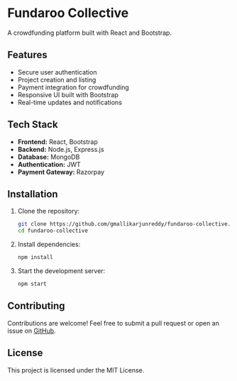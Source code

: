 # Fundaroo Collective

A crowdfunding platform built with React and Bootstrap.

## Features
- Secure user authentication
- Project creation and listing
- Payment integration for crowdfunding
- Responsive UI built with Bootstrap
- Real-time updates and notifications

## Tech Stack
- **Frontend:** React, Bootstrap
- **Backend:** Node.js, Express.js
- **Database:** MongoDB
- **Authentication:** JWT 
- **Payment Gateway:**  Razorpay

## Installation

1. Clone the repository:
   ```sh
   git clone https://github.com/gmallikarjunreddy/fundaroo-collective.git
   cd fundaroo-collective
   ```

2. Install dependencies:
   ```sh
   npm install
   ```

3. Start the development server:
   ```sh
   npm start
   ```

## Contributing
Contributions are welcome! Feel free to submit a pull request or open an issue on [GitHub](https://github.com/gmallikarjunreddy/fundaroo-collective).

## License
This project is licensed under the MIT License.
